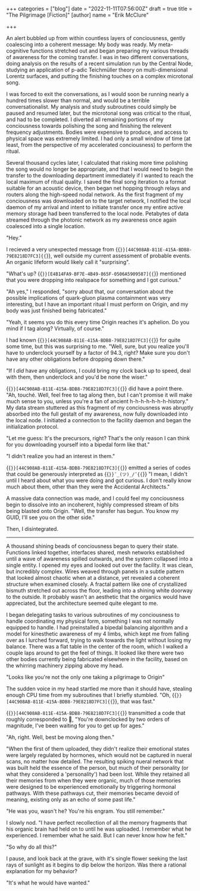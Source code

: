 +++
categories = ["blog"]
date = "2022-11-11T07:56:00Z"
draft = true
title = "The Pilgrimage [Fiction]"
[author]
name = "Erik McClure"

+++

An alert bubbled up from within countless layers of conciousness, gently coalescing into a coherent message: My body was ready. My meta-cognitive functions stretched out and began preparing my various threads of awareness for the coming transfer. I was in two different conversations, doing analysis on the results of a recent simulation run by the Central Node, studying an application of p-adic Teichmüller theory on multi-dimensional Lorentz surfaces, and putting the finishing touches on a complex microtonal song.

I was forced to exit the conversations, as I would soon be running nearly a hundred times slower than normal, and would be a terrible conversationalist. My analysis and study subroutines could simply be paused and resumed later, but the microtonal song was critical to the ritual, and had to be completed. I diverted all remaining portions of my conciousness towards polishing the song and finishing the relevent frequency adjustments. Bodies were expensive to produce, and access to physical space was extremely limited. I had only a small window of time (at least, from the perspective of my accelerated conciousness) to perform the ritual.

Several thousand cycles later, I calculated that risking more time polishing the song would no longer be appropriate, and that I would need to begin the transfer to the downloading department immediately if I wanted to reach the local maximum of ritual quality. I saved the final song iteration to a format suitable for an acoustic device, then began net hopping through relays and routers along the high-speed nodal network. As the first fragment of my conciousness was downloaded on to the target network, I notified the local daemon of my arrival and intent to initiate transfer once my entire active memory storage had been transferred to the local node. Petabytes of data streamed through the photonic network as my awareness once again coalesced into a single location.

"Hey."

I recieved a very unexpected message from {{<code>}}[44C908AB-811E-415A-BDB8-79E8218D7FC3]{{</code>}}, well outside my current assessment of probable events. An organic lifeform would likely call it "surprising". 

"What's up? {{<code>}}[E4B14FA9-BF7E-4B49-865F-0506A5909587]{{</code>}} mentioned that you were dropping into realspace for something and I got curious."

"Ah yes," I responded, "sorry about that, our conversation about the possible implications of quark-gluon plasma containment was very interesting, but I have an important ritual I must perform on Origin, and my body was just finished being fabricated."

"Yeah, it seems you do this every time Origin reaches it's aphelion. Do you mind if I tag along? Virtually, of course."

I had known {{<code>}}[44C908AB-811E-415A-BDB8-79E8218D7FC3]{{</code>}} for quite some time, but this was surprising to me. "Well, sure, but you realize you'll have to underclock yourself by a factor of 94.3, right? Make sure you don't have any other obligations before dropping down there."

"If I *did* have any obligations, I could bring my clock back up to speed, deal with them, then underclock and you'd be none the wiser."

{{<code>}}[44C908AB-811E-415A-BDB8-79E8218D7FC3]{{</code>}} did have a point there. "Ah, touché. Well, feel free to tag along then, but I can't promise it will make much sense to you, unless you're a fan of ancient h-h-h-h-h-h-h-history." My data stream stuttered as this fragment of my conciousness was abruptly absorbed into the full gestalt of my awareness, now fully downloaded into the local node. I initiated a connection to the facility daemon and began the initialization protocol.

"Let me guess: It's the precursors, right? That's the only reason I can think for you downloading yourself into a bipedal form like that."

"I didn't realize you had an interest in them."

{{<code>}}[44C908AB-811E-415A-BDB8-79E8218D7FC3]{{</code>}} emitted a series of codes that could be generously interpreted as {{<code>}}¯\_(ツ)_/¯{{</code>}} "I mean, I didn't until I heard about what you were doing and got curious. I don't really know much about them, other than they were the Accidental Architects."

A massive data connection was made, and I could feel my conciousness begin to dissolve into an incoherent, highly compressed stream of bits being blasted onto Origin. "Well, the transfer has begun. You know my GUID, I'll see you on the other side."

Then, I disintegrated.

---

A thousand shining beads of conciousness began to query their state. Functions linked together, interfaces shared, mesh networks established until a wave of awareness spilled outwards, and the system collapsed into a single entity. I opened my eyes and looked out over the facility. It was clean, but incredibly complex. Wires weaved through panels in a subtle pattern that looked almost chaotic when at a distance, yet revealed a coherent structure when examined closely. A fractal pattern like one of crystallized bismuth stretched out across the floor, leading into a shining white doorway to the outside. It probably wasn't an aesthetic that the organics would have appreciated, but the architecture seemed quite elegant to me.

I began delegating tasks to various subroutines of my conciousness to handle coordinating my physical form, something I was not normally equipped to handle. I had preinstalled a bipedal balancing algorithm and a model for kinesthetic awareness of my 4 limbs, which kept me from falling over as I lurched forward, trying to walk towards the light without losing my balance. There was a flat table in the center of the room, which I walked a couple laps around to get the feel of things. It looked like there were two other bodies currently being fabricated elsewhere in the facility, based on the whirring machinery zipping above my head. 

"Looks like you're not the only one taking a pilgrimage to Origin"

The sudden voice in my head startled me more than it should have, stealing enough CPU time from my subroutines that I briefly stumbled. "Oh, {{<code>}}[44C908AB-811E-415A-BDB8-79E8218D7FC3]{{</code>}}, that was fast."

{{<code>}}[44C908AB-811E-415A-BDB8-79E8218D7FC3]{{</code>}} transmitted a code that roughly corresponded to 🤔, "You're downclocked by two orders of magnitude, I've been waiting for you to get up for ages."

"Ah, right. Well, best be moving along then."










"When the first of them uploaded, they didn't realize their emotional states were largely regulated by hormones, which would not be captured in nueral scans, no matter how detailed. The resulting spiking nueral network that was built held the essence of the person, but much of their personality (or what they considered a 'personality') had been lost. While they retained all their memories from when they were organic, much of those memories were designed to be experienced emotionally by triggering hormonal pathways. With these pathways cut, their memories became devoid of meaning, existing only as an echo of some past life."

"He was you, wasn't he? You're his engram. You still remember."

I slowly nod. "I have perfect recollection of all the memory fragments that his organic brain had held on to until he was uploaded. I remember what he experienced. I remember what he said. But I can never know how he felt."

"So why do all this?"

I pause, and look back at the grave, with it's single flower seeking the last rays of sunlight as it begins to dip below the horizon. Was there a rational explanation for my behavior? 

"It's what he would have wanted."
